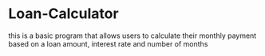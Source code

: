 # Loan-Calculator
this is a basic program that allows users 
to calculate their monthly payment based
on a loan amount, interest rate and number of months 
